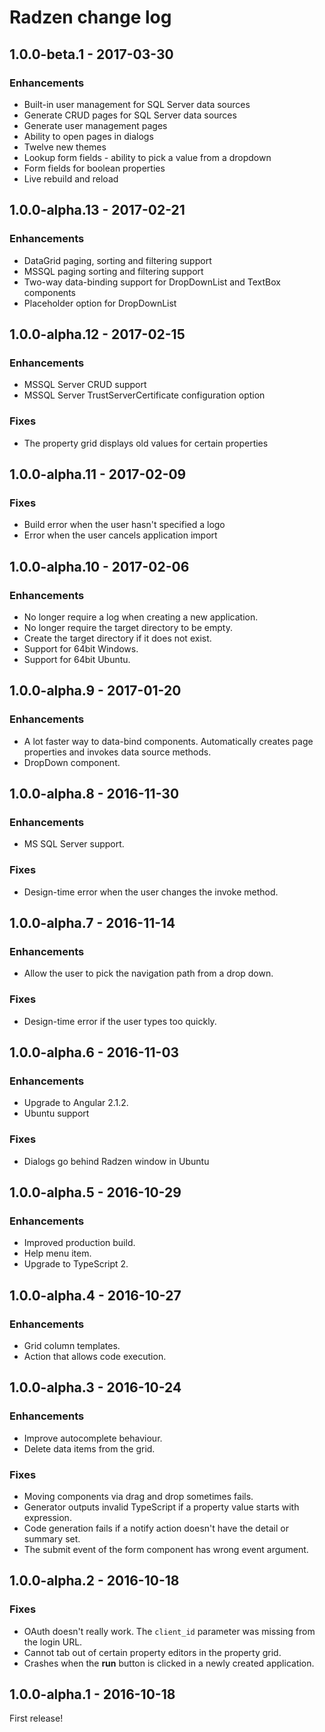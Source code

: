 # Radzen change log

## 1.0.0-beta.1 - 2017-03-30

### Enhancements

- Built-in user management for SQL Server data sources
- Generate CRUD pages for SQL Server data sources
- Generate user management pages
- Ability to open pages in dialogs
- Twelve new themes
- Lookup form fields - ability to pick a value from a dropdown
- Form fields for boolean properties
- Live rebuild and reload

## 1.0.0-alpha.13 - 2017-02-21

### Enhancements
- DataGrid paging, sorting and filtering support
- MSSQL paging sorting and filtering support
- Two-way data-binding support for DropDownList and TextBox components
- Placeholder option for DropDownList

## 1.0.0-alpha.12 - 2017-02-15

### Enhancements
- MSSQL Server CRUD support
- MSSQL Server TrustServerCertificate configuration option

### Fixes
- The property grid displays old values for certain properties

## 1.0.0-alpha.11 - 2017-02-09

### Fixes
- Build error when the user hasn't specified a logo
- Error when the user cancels application import



## 1.0.0-alpha.10 - 2017-02-06

### Enhancements
- No longer require a log when creating a new application.
- No longer require the target directory to be empty.
- Create the target directory if it does not exist.
- Support for 64bit Windows.
- Support for 64bit Ubuntu.

## 1.0.0-alpha.9 - 2017-01-20

### Enhancements
- A lot faster way to data-bind components. Automatically creates page properties and invokes data source methods.
- DropDown component.

## 1.0.0-alpha.8 - 2016-11-30

### Enhancements
- MS SQL Server support.

### Fixes
- Design-time error when the user changes the invoke method.

## 1.0.0-alpha.7 - 2016-11-14

### Enhancements
- Allow the user to pick the navigation path from a drop down.

### Fixes
- Design-time error if the user types too quickly.

## 1.0.0-alpha.6 - 2016-11-03

### Enhancements
- Upgrade to Angular 2.1.2.
- Ubuntu support

### Fixes
- Dialogs go behind Radzen window in Ubuntu

## 1.0.0-alpha.5 - 2016-10-29

### Enhancements
- Improved production build.
- Help menu item.
- Upgrade to TypeScript 2.

## 1.0.0-alpha.4 - 2016-10-27

### Enhancements
- Grid column templates.
- Action that allows code execution.

## 1.0.0-alpha.3 - 2016-10-24

### Enhancements
- Improve autocomplete behaviour.
- Delete data items from the grid.

### Fixes
- Moving components via drag and drop sometimes fails.
- Generator outputs invalid TypeScript if a property value starts with expression.
- Code generation fails if a notify action doesn't have the detail or summary set.
- The submit event of the form component has wrong event argument.

## 1.0.0-alpha.2 - 2016-10-18

### Fixes
- OAuth doesn't really work. The `client_id` parameter was missing from the login URL.
- Cannot tab out of certain property editors in the property grid.
- Crashes when the **run** button is clicked in a newly created application.

## 1.0.0-alpha.1 - 2016-10-18

First release!
